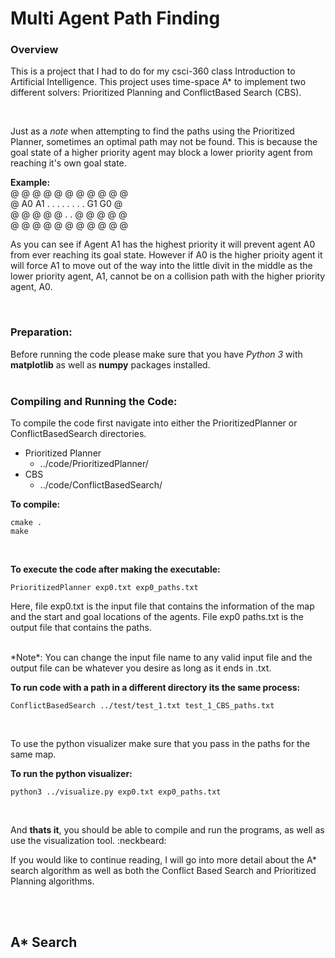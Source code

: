 # Multi Agent Path Finding
### Overview
This is a project that I had to do for my csci-360 class Introduction to Artificial Intelligence.
This project uses time-space A* to implement two different solvers: Prioritized Planning and ConflictBased Search (CBS).

<br/>

Just as a *note* when attempting to find the paths using the Prioritized Planner, sometimes an optimal path may not be found. This is because the goal state of a higher priority agent may block a lower priority agent from reaching it's own goal state. 

**Example:** <br/>
@ @ @ @ @ @ @ @ @ @ @<br/>
@ A0 A1 . . .  . . . . . G1 G0 @ <br/>
@ @ @ @ @ .  . @ @ @ @ @<br/>
@ @ @ @ @ @ @ @ @ @ @<br/>


As you can see if Agent A1 has the highest priority it will prevent agent A0 from ever reaching its goal state. However if A0 is the higher prioity agent it will force A1 to move out of the way into the little divit in the middle as the lower priority agent, A1, cannot be on a collision path with the higher priority agent, A0.

<br/>

### Preparation:
Before running the code please make sure that you have *Python 3* with **matplotlib** as well as **numpy** packages installed.
<br/><br/>

### Compiling and Running the Code:
To compile the code first navigate into either the PrioritizedPlanner or ConflictBasedSearch directories.
* Prioritized Planner
   * ../code/PrioritizedPlanner/
* CBS
   * ../code/ConflictBasedSearch/

**To compile:**
```linux
cmake .
make
```
<br/>

**To execute the code after making the executable:**
```linux
PrioritizedPlanner exp0.txt exp0_paths.txt
```

Here, file exp0.txt is the input file that contains the information of the map and the
start and goal locations of the agents. File exp0 paths.txt is the output file that
contains the paths.

<br/>
*Note*: You can change the input file name to any valid input file and the output file 
can be whatever you desire as long as it ends in .txt.

<br/>

**To run code with a path in a different directory its the same process:**
```linux
ConflictBasedSearch ../test/test_1.txt test_1_CBS_paths.txt
```

<br/>


To use the python visualizer make sure that you pass in the paths for the same map.

**To run the python visualizer:**
```linux
python3 ../visualize.py exp0.txt exp0_paths.txt
```


<br/>

And **thats it**, you should be able to compile and run the programs, as well as use the visualization tool. :neckbeard:

If you would like to continue reading, I will go into more detail about the A* search algorithm as well as both the Conflict Based Search and Prioritized Planning algorithms.


<br/><br/>
## A* Search
